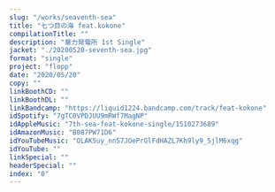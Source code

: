 ```yaml
---
slug: "/works/seaventh-sea"
title: "七つ目の海 feat.kokone"
compilationTitle: ""
description: "華力発電所 1st Single"
jacket: "./20200520-seventh-sea.jpg"
format: "single"
project: "flopp"
date: "2020/05/20"
copy: ""
linkBoothCD: ""
linkBoothDL: ""
linkBandcamp: "https://liquid1224.bandcamp.com/track/feat-kokone"
idSpotify: "7gTC0VPDJUU9mRWf7MagNP"
idAppleMusic: "7th-sea-feat-kokone-single/1510273689"
idAmazonMusic: "B087PW71D6"
idYouTubeMusic: "OLAK5uy_nnS7JOePrGlFdHAZL7Kh9ly9_SjlM6xqg"
idYouTube: ""
linkSpecial: ""
headerSpecial: ""
index: "0"
---
```

